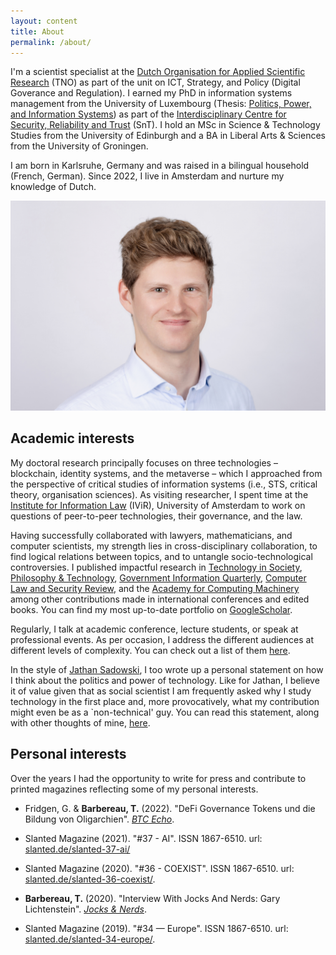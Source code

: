 ```yaml
---
layout: content
title: About
permalink: /about/
---
```

I'm a scientist specialist at the [Dutch Organisation for Applied Scientific Research](tno.nl) (TNO) as part of the unit on ICT, Strategy, and Policy (Digital Goverance and Regulation). I earned my PhD in information systems management from the University of Luxembourg (Thesis: [Politics, Power, and Information Systems](https://orbilu.uni.lu/handle/10993/58926)) as part of the [Interdisciplinary Centre for Security, Reliability and Trust](https://www.uni.lu/snt-en/) (SnT). I hold an MSc in Science & Technology Studies from the University of Edinburgh and a BA in Liberal Arts & Sciences from the University of Groningen.

I am born in Karlsruhe, Germany and was raised in a bilingual household (French, German). Since 2022, I live in Amsterdam and nurture my knowledge of Dutch.

![](/assets/me.jpeg)

## Academic interests

My doctoral research principally focuses on three technologies – blockchain, identity systems, and the metaverse – which I approached from the perspective of critical studies of information systems (i.e., STS, critical theory, organisation sciences). As visiting researcher, I spent time at the [Institute for Information Law](https://www.ivir.nl/) (IViR), University of Amsterdam to work on questions of peer-to-peer technologies, their governance, and the law.

Having successfully collaborated with lawyers, mathematicians, and computer scientists, my strength lies in cross-disciplinary collaboration, to find logical relations between topics, and to untangle socio-technological controversies. I published impactful research in [Technology in Society](https://doi.org/10.1016/j.techsoc.2023.102251), [Philosophy & Technology](https://link.springer.com/article/10.1007/s13347-023-00612-z), [Government Information Quarterly](https://doi.org/10.1016/j.giq.2023.101873), [Computer Law and Security Review](https://doi.org/10.1016/j.clsr.2023.105829), and the [Academy for Computing Machinery](https://dl.acm.org/doi/10.1145/3649318) among other contributions made in international conferences and edited books. You can find my most up-to-date portfolio on [GoogleScholar](https://scholar.google.com/citations?user=qvsfsEMAAAAJ&hl=en).

Regularly, I talk at academic conference, lecture students, or speak at professional events. As per occasion, I address the different audiences at different levels of complexity. You can check out a list of them [here](/talks/).

In the style of [Jathan Sadowski](https://www.jathansadowski.com/), I too wrote up a personal statement on how I think about the politics and power of technology. Like for Jathan, I believe it of value given that as social scientist I am frequently asked why I study technology in the first place and, more provocatively, what my contribution might even be as a \`non-technical' guy. You can read this statement, along with other thoughts of mine, [here](/tags/thoughts/).

## Personal interests

Over the years I had the opportunity to write for press and contribute to printed magazines reflecting some of my personal interests.

*   Fridgen, G. & **Barbereau, T.** (2022). "DeFi Governance Tokens und die Bildung von Oligarchien". [_BTC Echo_](www.btc-echo.de/news/defi-governance-token-und-die-bildung-von-oligarchien-151322/).
    
*   Slanted Magazine (2021). "#37 - AI". ISSN 1867-6510. url: [slanted.de/slanted-37-ai/](http://slanted.de/slanted-37-ai/)
    
*   Slanted Magazine (2020). "#36 - COEXIST". ISSN 1867-6510. url: [slanted.de/slanted-36-coexist/](http://slanted.de/slanted-36-coexist/).
    
*   **Barbereau, T.** (2020). "Interview With Jocks And Nerds: Gary Lichtenstein". [_Jocks & Nerds_](www.gleditions.com/post/interview-with-jocks-and-nerds-gary-lichtenstein.).
    
*   Slanted Magazine (2019). "#34 — Europe". ISSN 1867-6510. url: [slanted.de/slanted-34-europe/](http://slanted.de/slanted-34-europe/).
